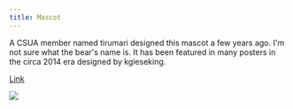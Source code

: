 ```yaml
---
title: Mascot
---
```

A CSUA member named tirumari designed this mascot a few years ago. I'm not sure what the bear's name is. It has been featured in many posters in the circa 2014 era designed by kgieseking.

[Link](https://thetirumari.carbonmade.com/projects/4452928#1)

![](https://carbonmade-media.accelerator.net/17293648)
